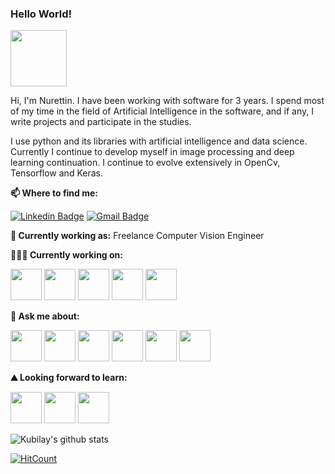 ### Hello World! 

<img src="https://media.giphy.com/media/X5TVGmA2mpfmo/giphy.gif" width="90px"></h2>

Hi, I'm Nurettin. I have been working with software for 3 years. I spend most of my time in the field of Artificial Intelligence in the software, and if any, I write projects and participate in the studies.

I use python and its libraries with artificial intelligence and data science. Currently I continue to develop myself in image processing and deep learning continuation. I continue to evolve extensively in OpenCv, Tensorflow and Keras.


**📫 Where to find me:** 

[![Linkedin Badge](https://img.shields.io/badge/-nurettinsinanoglu-blue?style=flat-square&logo=Linkedin&logoColor=white&link=https://www.linkedin.com/in/nurettinsinanoglu/)](https://www.linkedin.com/in/nurettinsinanoglu/) 
[![Gmail Badge](https://img.shields.io/badge/-nurettin.sinanogluu@gmail.com-c14438?style=flat-square&logo=Gmail&logoColor=white&link=mailto:nurettin.sinanogluu@gmail.com)](mailto:nurettin.sinanogluu@gmail.com)


**💼 Currently working as:** Freelance Computer Vision Engineer

**👨🏻‍💻 Currently working on:** 

<code><a href="https://www.python.org/" target="_blank"><img height="50" src="https://www.vectorlogo.zone/logos/python/python-ar21.svg"></a></code>
<code><a href="https://flask.palletsprojects.com/en/1.1.x/" target="_blank"><img height="50" src="https://www.vectorlogo.zone/logos/numpy/numpy-ar21.svg"></a></code>
<code><a href="https://microservices.io/" target="_blank"><img height="50" src="https://comunytek.com/wp-content/uploads/2017/03/Microservices.png"></a></code>
<code><a href="https://www.mongodb.com/" target="_blank"><img height="50" src="https://www.vectorlogo.zone/logos/mongodb/mongodb-ar21.svg"></a></code>
<code><a href="https://www.oracle.com/" target="_blank"><img height="50" src="https://www.vectorlogo.zone/logos/oracle/oracle-ar21.svg"></a></code>

**💬 Ask me about:** 

<code><a href="https://www.linux.org/" target="_blank"><img height="50" src="https://www.vectorlogo.zone/logos/linux/linux-ar21.svg"></a></code>
<code><a href="https://www.python.org/" target="_blank"><img height="50" src="https://www.vectorlogo.zone/logos/python/python-ar21.svg"></a></code>
<code><a href="https://git-scm.com//" target="_blank"><img height="50" src="https://www.vectorlogo.zone/logos/git-scm/git-scm-ar21.svg"></a></code>
<code><a href="https://www.tensorflow.org/" target="_blank"><img height="50" src="https://www.vectorlogo.zone/logos/tensorflow/tensorflow-ar21.svg"></a></code>
<code><a href="https://opencv.org/" target="_blank"><img height="50" src="https://www.vectorlogo.zone/logos/opencv/opencv-ar21.svg"></a></code>
<code><a href="https://jupyter.org/" target="_blank"><img height="50" src="https://www.vectorlogo.zone/logos/jupyter/jupyter-ar21.svg"></a></code>




**⛰ Looking forward to learn:** 

<code><a href="https://www.javascript.com/" target="_blank"><img height="50" src="https://www.vectorlogo.zone/logos/javascript/javascript-ar21.svg"></a></code>
<code><a href="https://reactjs.org/" target="_blank"><img height="50" src="https://www.vectorlogo.zone/logos/reactjs/reactjs-ar21.svg"></a></code>
<code><a href="https://aws.amazon.com/?nc1=h_ls" target="_blank"><img height="50" src="https://www.vectorlogo.zone/logos/amazon_aws/amazon_aws-ar21.svg"></a></code>





![Kubilay's github stats](https://github-readme-stats.vercel.app/api?username=isennkubilay&show_icons=true&line_height=30)

[![HitCount](http://hits.dwyl.com/isennkubilay/isennkubilay.svg)](http://hits.dwyl.com/isennkubilay/isennkubilay)


<!--
**isennkubilay/isennkubilay** is a ✨ _special_ ✨ repository because its `README.md` (this file) appears on your GitHub profile.

Here are some ideas to get you started:

- 🔭 I’m currently working on ...
- 🌱 I’m currently learning ...
- 👯 I’m looking to collaborate on ...
- 🤔 I’m looking for help with ...
- 💬 Ask me about ...
- 📫 How to reach me: ...
- 😄 Pronouns: ...
- ⚡ Fun fact: ...
-->
